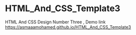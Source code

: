 # HTML_And_CSS_Template3
HTML And CSS Design Number Three , Demo link https://asmaaamohamed.github.io/HTML_And_CSS_Template3
